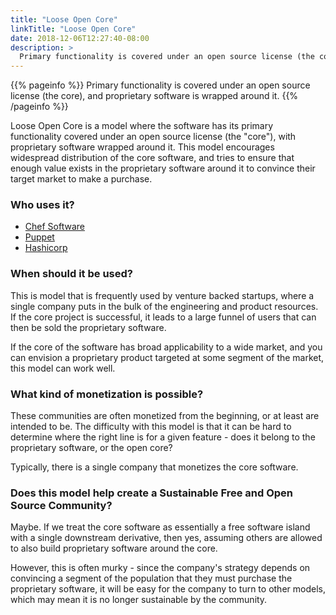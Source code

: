 ```yaml
---
title: "Loose Open Core"
linkTitle: "Loose Open Core"
date: 2018-12-06T12:27:40-08:00
description: >
  Primary functionality is covered under an open source license (the core), and proprietary software is wrapped around it.
---
```


{{% pageinfo %}}
  Primary functionality is covered under an open source license (the core), and
  proprietary software is wrapped around it.
{{% /pageinfo %}}

Loose Open Core is a model where the software has its primary functionality
covered under an open source license (the "core"), with proprietary software 
wrapped around it. This model encourages widespread distribution of the core
software, and tries to ensure that enough value exists in the proprietary
software around it to convince their target market to make a purchase.

### Who uses it?

* [Chef Software](https://chef.io)
* [Puppet](https://puppet.com)
* [Hashicorp](https://www.hashicorp.com)

### When should it be used?

This is model that is frequently used by venture backed startups, where a single
company puts in the bulk of the engineering and product resources. If the core
project is successful, it leads to a large funnel of users that can then be
sold the proprietary software.

If the core of the software has broad applicability to a wide market, and you
can envision a proprietary product targeted at some segment of the market, this
model can work well.

### What kind of monetization is possible?

These communities are often monetized from the beginning, or at least are intended
to be. The difficulty with this model is that it can be hard to determine where the
right line is for a given feature - does it belong to the proprietary software, or
the open core? 

Typically, there is a single company that monetizes the core software.

### Does this model help create a Sustainable Free and Open Source Community?

Maybe. If we treat the core software as essentially a free software island with a
single downstream derivative, then yes, assuming others are allowed to also build
proprietary software around the core. 

However, this is often murky - since the company's strategy depends on convincing
a segment of the population that they must purchase the proprietary software, it
will be easy for the company to turn to other models, which may mean it is no
longer sustainable by the community.
